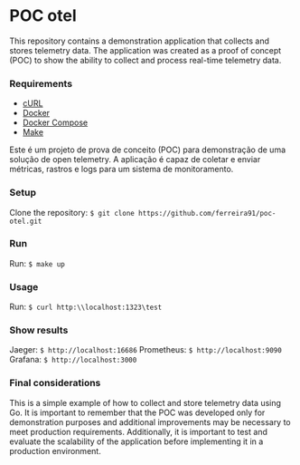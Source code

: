 # POC otel
This repository contains a demonstration application that collects and stores telemetry data. The application was created as a proof of concept (POC) to show the ability to collect and process real-time telemetry data.

### Requirements
* [cURL](https://curl.se/)
* [Docker](https://www.docker.com/)
* [Docker Compose](https://docs.docker.com/compose/)
* [Make](https://www.gnu.org/software/make/)

Este é um projeto de prova de conceito (POC) para demonstração de uma solução de open telemetry. A aplicação é capaz de coletar e enviar métricas, rastros e logs para um sistema de monitoramento.

### Setup
Clone the repository:
```$ git clone https://github.com/ferreira91/poc-otel.git```

### Run
Run: 
```$ make up```

### Usage
Run:
```$ curl http:\\localhost:1323\test```

### Show results
Jaeger:
```$ http://localhost:16686```
Prometheus:
```$ http://localhost:9090```
Grafana:
```$ http://localhost:3000```

### Final considerations
This is a simple example of how to collect and store telemetry data using Go. It is important to remember that the POC was developed only for demonstration purposes and additional improvements may be necessary to meet production requirements. Additionally, it is important to test and evaluate the scalability of the application before implementing it in a production environment.
